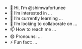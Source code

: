 - 👋 Hi, I’m @shimwafortunee
- 👀 I’m interested in ...
- 🌱 I’m currently learning ...
- 💞️ I’m looking to collaborate on ...
- 📫 How to reach me ...
- 😄 Pronouns: ...
- ⚡ Fun fact: ...

<!---
shimwafortunee/shimwafortunee is a ✨ special ✨ repository because its `README.md` (this file) appears on your GitHub profile.
You can click the Preview link to take a look at your changes.
--->
